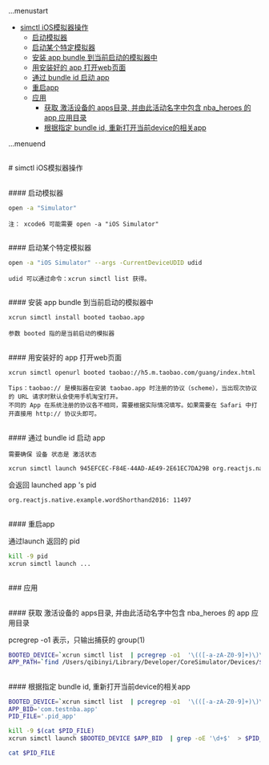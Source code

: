 ...menustart

 - [simctl iOS模拟器操作](#7135c26666c1e715aeffe14303892276)
	 - [启动模拟器](#4ec0728efe7e68db35a1e6077f0deaae)
	 - [启动某个特定模拟器](#9bb710bd8a9706a3e1f9262e167b9d05)
	 - [安装 app bundle 到当前启动的模拟器中](#bfcfd6b70f52469736492a147544d405)
	 - [用安装好的 app 打开web页面](#951f42007d7a6df508140b29d5bbe421)
	 - [通过 bundle id 启动 app](#a7541a2fc37177c41fa4a72df5e41831)
	 - [重启app](#f51c612b79aa3963cad0432d2eaafce7)
	 - [应用](#5b0520a9bf5e8d87c0b8c6e58766e184)
		 - [获取 激活设备的 apps目录, 并由此活动名字中包含 nba_heroes 的 app 应用目录](#8ae5fd09698f7625952015b04258d4f3)
		 - [根据指定 bundle id, 重新打开当前device的相关app](#461860f98245977eac3a2994e72b05be)

...menuend


<h2 id="7135c26666c1e715aeffe14303892276"></h2>
# simctl iOS模拟器操作

<h2 id="4ec0728efe7e68db35a1e6077f0deaae"></h2>
#### 启动模拟器

```bash
open -a "Simulator"  
```

    注： xcode6 可能需要 open -a "iOS Simulator"


<h2 id="9bb710bd8a9706a3e1f9262e167b9d05"></h2>
#### 启动某个特定模拟器

```bash
open -a "iOS Simulator" --args -CurrentDeviceUDID udid
```

    udid 可以通过命令：xcrun simctl list 获得。



<h2 id="bfcfd6b70f52469736492a147544d405"></h2>
#### 安装 app bundle 到当前启动的模拟器中

```bash
xcrun simctl install booted taobao.app
```

    参数 booted 指的是当前启动的模拟器


<h2 id="951f42007d7a6df508140b29d5bbe421"></h2>
#### 用安装好的 app 打开web页面

```bash
xcrun simctl openurl booted taobao://h5.m.taobao.com/guang/index.html
```

    Tips：taobao:// 是模拟器在安装 taobao.app 时注册的协议（scheme），当出现次协议的 URL 请求时默认会使用手机淘宝打开。
    不同的 App 在系统注册的协议各不相同，需要根据实际情况填写。如果需要在 Safari 中打开直接用 http:// 协议头即可。


<h2 id="a7541a2fc37177c41fa4a72df5e41831"></h2>
#### 通过 bundle id 启动 app 

    需要确保 设备 状态是 激活状态


```bash
xcrun simctl launch 945EFCEC-F84E-44AD-AE49-2E61EC7DA29B org.reactjs.native.example.wordShorthand2016
```

会返回 launched app 's pid 

```bash
org.reactjs.native.example.wordShorthand2016: 11497
```

<h2 id="f51c612b79aa3963cad0432d2eaafce7"></h2>
#### 重启app

通过launch 返回的 pid

```bash
kill -9 pid
xcrun simctl launch ...
```

<h2 id="5b0520a9bf5e8d87c0b8c6e58766e184"></h2>
### 应用

<h2 id="8ae5fd09698f7625952015b04258d4f3"></h2>
#### 获取 激活设备的 apps目录, 并由此活动名字中包含 nba_heroes 的 app 应用目录

pcregrep -o1 表示，只输出捕获的 group(1)

```bash
BOOTED_DEVICE=`xcrun simctl list  | pcregrep -o1  '\(([-a-zA-Z0-9]+)\)\s+\(Booted\)'`
APP_PATH=`find /Users/qibinyi/Library/Developer/CoreSimulator/Devices/$BOOTED_DEVICE/data/Containers/Bundle/Application -name "Info.plist" | grep nba_heroes | pcregrep -o1 '(.*?)/Info.plist'`
```

<h2 id="461860f98245977eac3a2994e72b05be"></h2>
#### 根据指定 bundle id, 重新打开当前device的相关app

```bash
BOOTED_DEVICE=`xcrun simctl list  | pcregrep -o1  '\(([-a-zA-Z0-9]+)\)\s+\(Booted\)'`
APP_BID='com.testnba.app'
PID_FILE='.pid_app'

kill -9 $(cat $PID_FILE)
xcrun simctl launch $BOOTED_DEVICE $APP_BID  | grep -oE '\d+$'  > $PID_FILE

cat $PID_FILE
```


